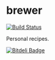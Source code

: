 brewer
======
[![Build Status](https://travis-ci.org/saketkc/brewer.svg?branch=libmagic)](https://travis-ci.org/saketkc/brewer)

Personal recipes.



[![Bitdeli Badge](https://d2weczhvl823v0.cloudfront.net/saketkc/brewer/trend.png)](https://bitdeli.com/free "Bitdeli Badge")

